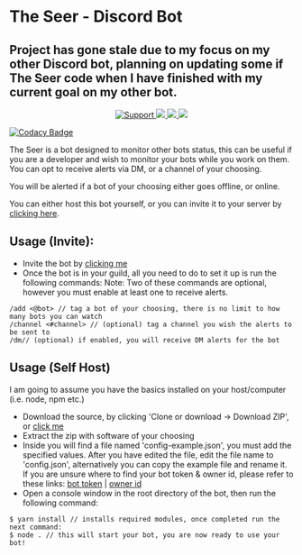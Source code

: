 # The Seer - Discord Bot

## Project has gone stale due to my focus on my other Discord bot, planning on updating some if The Seer code when I have finished with my current goal on my other bot.

<div align="center">
<a href="https://discord.gg/Q3ZhdRJ">
<img src="https://img.shields.io/discord/495602800802398212.svg?colorB=Blue&logo=discord&label=Support&style=for-the-badge" alt="Support">
</a>
<a href="https://github.com/RagnarLothbrok-Odin/TheSeer-Discord">
<img src="https://img.shields.io/github/languages/top/RagnarLothbrok-Odin/TheSeer-Discord.svg?style=for-the-badge">
</a>
<a href="https://github.com/RagnarLothbrok-Odin/TheSeer-Discord/issues">
<img src="https://img.shields.io/github/issues/RagnarLothbrok-Odin/TheSeer-Discord.svg?style=for-the-badge">
</a>
<a href="https://github.com/RagnarLothbrok-Odin/TheSeer-Discord/pulls">
<img src="https://img.shields.io/github/issues-pr/RagnarLothbrok-Odin/TheSeer-Discord.svg?style=for-the-badge">
</a>
<br>
</div>

[![Codacy Badge](https://api.codacy.com/project/badge/Grade/539c2d29d8e34346bbec2f95ceb3a20b)](https://app.codacy.com/manual/hudsonjd/TheSeer-Discord?utm_source=github.com&utm_medium=referral&utm_content=RagnarLothbrok-Odin/TheSeer-Discord&utm_campaign=Badge_Grade_Settings)

The Seer is a bot designed to monitor other bots status, this can be useful if you are a developer and wish to monitor your bots while you work on them. You can opt to receive alerts via DM, or a channel of your choosing.

You will be alerted if a bot of your choosing either goes offline, or online.

You can either host this bot yourself, or you can invite it to your server by [clicking here](https://discord.com/oauth2/authorize?client_id=559113940919910406&scope=bot&permissions=2147535872).

## Usage (Invite):

- Invite the bot by [clicking me](https://dillinger.io/)
- Once the bot is in your guild, all you need to do to set it up is run the following commands:
  Note: Two of these commands are optional, however you must enable at least one to receive alerts.

```text
/add <@bot> // tag a bot of your choosing, there is no limit to how many bots you can watch
/channel <#channel> // (optional) tag a channel you wish the alerts to be sent to
/dm// (optional) if enabled, you will receive DM alerts for the bot
```

## Usage (Self Host)

I am going to assume you have the basics installed on your host/computer (i.e. node, npm etc.)

- Download the source, by clicking 'Clone or download -> Download ZIP', or [click me](https://github.com/RagnarLothbrok-Odin/TheSeer-Discord/archive/master.zip)
- Extract the zip with software of your choosing
- Inside you will find a file named 'config-example.json', you must add the specified values. After you have edited the file, edit the file name to 'config.json', alternatively you can copy the example file and rename it. If you are unsure where to find your bot token & owner id, please refer to these links: [bot token](https://github.com/reactiflux/discord-irc/wiki/Creating-a-discord-bot-&-getting-a-token) | [owner id](https://support.discordapp.com/hc/en-us/articles/206346498-Where-can-I-find-my-User-Server-Message-ID-)
- Open a console window in the root directory of the bot, then run the following command:

```text
$ yarn install // installs required modules, once completed run the next command:
$ node . // this will start your bot, you are now ready to use your bot!
```
